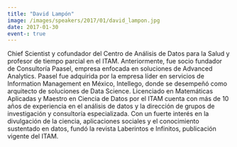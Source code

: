 ```yaml
---
title: "David Lampón"
image: /images/speakers/2017/01/david_lampon.jpg
date: 2017-01-30
event-: true
---
```


Chief Scientist y cofundador del Centro de Análisis de Datos para la Salud y profesor de tiempo parcial en el ITAM. Anteriormente, fue socio fundador de Consultoría Paasel, empresa enfocada en soluciones de Advanced Analytics. Paasel fue adquirida por la empresa líder en servicios de Information Management en México, Intellego, donde se desempeñó como arquitecto de soluciones de Data Science. Licenciado en Matemáticas Aplicadas y Maestro en Ciencia de Datos por el ITAM cuenta con más de 10 años de experiencia en el análisis de datos y la dirección de grupos de investigación y consultoría especializada. Con un fuerte interés en la divulgación de la ciencia, aplicaciones sociales y el conocimiento sustentado en datos, fundó la revista Laberintos e Infinitos, publicación vigente del ITAM.